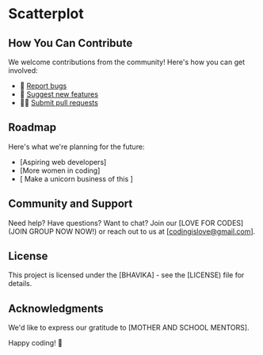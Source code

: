 # Scatterplot

## How You Can Contribute

We welcome contributions from the community! Here's how you can get involved:

- 🐛 [Report bugs](https://www.hotjar.com/website-problems/bugs/)
- 🌟 [Suggest new features](https://www.javatpoint.com/git)
- 👩‍💻 [Submit pull requests](https://docs.github.com/en/pull-requests/collaborating-with-pull-requests/reviewing-changes-in-pull-requests/checking-out-pull-requests-locally)

## Roadmap

Here's what we're planning for the future:

- [Aspiring web developers]
- [More women in coding]
- [ Make a unicorn business of this ]

## Community and Support

Need help? Have questions? Want to chat? Join our [LOVE FOR CODES](JOIN GROUP NOW NOW!) or reach out to us at [codingislove@gmail.com].

## License

This project is licensed under the [BHAVIKA] - see the [LICENSE) file for details.

## Acknowledgments

We'd like to express our gratitude to [MOTHER AND SCHOOL MENTORS].

Happy coding! 🚀

